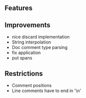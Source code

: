 ## Features

## Improvements

- nice discard implementation
- String interpolation
- Doc comment type parsing
- fix application
- put spans

## Restrictions

- Comment positions
- Line comments have to end in '\n'
